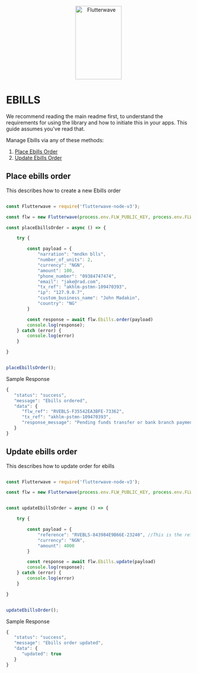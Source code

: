 <p align="center">
    <img title="Flutterwave" height="200" src="https://flutterwave.com/images/logo/full.svg" width="50%"/>
</p>

# EBILLS

We recommend reading the main readme first, to understand the requirements for using the library and how to initiate this in your apps. This guide assumes you've read that.

Manage Ebills via any of these methods:
1. [Place Ebills Order](#place-ebills-order)
2. [Update Ebills Order](#update-ebills-order)

## Place ebills order

This describes how to create a new Ebills order

```javascript

const Flutterwave = require('flutterwave-node-v3');

const flw = new Flutterwave(process.env.FLW_PUBLIC_KEY, process.env.FLW_SECRET_KEY  );

const placeEbillsOrder = async () => {

    try {

        const payload = {
            "narration": "mndkn blls",
            "number_of_units": 2,
            "currency": "NGN",
            "amount": 100,
            "phone_number": "09384747474",
            "email": "jake@rad.com",
            "tx_ref": "akhlm-pstmn-109470393",
            "ip": "127.9.0.7",
            "custom_business_name": "John Madakin",
            "country": "NG"
        }

        const response = await flw.Ebills.order(payload)
        console.log(response);
    } catch (error) {
        console.log(error)
    }

}


placeEbillsOrder();
```

Sample Response

```javascript
{
   "status": "success",
   "message": "Ebills ordered",
   "data": {
      "flw_ref": "RVEBLS-F35542EA3BFE-73362",
      "tx_ref": "akhlm-pstmn-109470393",
      "response_message": "Pending funds transfer or bank branch payment"
   }
}
```



## Update ebills order

This describes how to update order for ebills

```javascript

const Flutterwave = require('flutterwave-node-v3');

const flw = new Flutterwave(process.env.FLW_PUBLIC_KEY, process.env.FLW_SECRET_KEY  );


const updateEbillsOrder = async () => {

    try {

        const payload = {
            "reference": "RVEBLS-843984E9B66E-23240", //This is the reference returned in the create order endpoint as flw_ref.
            "currency": "NGN",
            "amount": 4000
        }

        const response = await flw.Ebills.update(payload)
        console.log(response);
    } catch (error) {
        console.log(error)
    }

}


updateEbillsOrder();
```

Sample Response

```javascript
{
   "status": "success",
   "message": "Ebills order updated",
   "data": {
      "updated": true
   }
}
```
